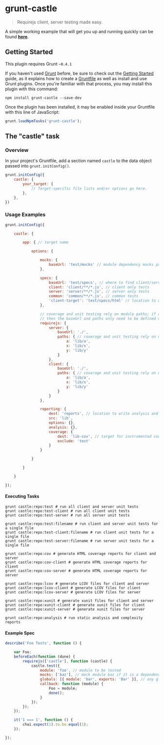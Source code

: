 # grunt-castle

> Requirejs client, server testing made easy.

A simple working example that will get you up and running quickly can be
found **[here](https://github.com/jstrimpel/grunt-castle-example)**.

## Getting Started
This plugin requires Grunt `~0.4.1`

If you haven't used [Grunt](http://gruntjs.com/) before, be sure to check out the [Getting Started](http://gruntjs.com/getting-started) guide, as it explains how to create a [Gruntfile](http://gruntjs.com/sample-gruntfile) as well as install and use Grunt plugins. Once you're familiar with that process, you may install this plugin with this command:

```shell
npm install grunt-castle --save-dev
```

Once the plugin has been installed, it may be enabled inside your Gruntfile with this line of JavaScript:

```js
grunt.loadNpmTasks('grunt-castle');
```

## The "castle" task

### Overview
In your project's Gruntfile, add a section named `castle` to the data object passed into `grunt.initConfig()`.

```js
grunt.initConfig({
    castle: {
        your_target: {
            // Target-specific file lists and/or options go here.
        },
    },
})
```

### Usage Examples

```js
grunt.initConfig({

    castle: {

        app: { // target name

            options: {

                mocks: {
                    baseUrl: 'test/mocks' // module dependency mocks path
                },

                specs: {
                    baseUrl: 'test/specs', // where to find client/server/common
                    client: 'client/**/*.js', // client only tests
                    server: 'server/**/*.js', // server only tests
                    common: 'common/**/*.js', // common tests
                    'client-target': 'test/specs/html' // location to write client specs
                },

                // coverage and unit testing rely on module paths; if all code is run on both client and server
                // then the baseUrl and paths only need to be defined once under the requirejs property
                requirejs: {
                    server: {
                        baseUrl: './',
                        paths: { // coverage and unit testing rely on module paths
                            a: 'lib/a',
                            x: 'lib/x',
                            y: 'lib/y'
                        }
                    },
                    client: {
                        baseUrl: './',
                        paths: { // coverage and unit testing rely on module paths
                            a: 'lib/a',
                            x: 'lib/x',
                            y: 'lib/y'
                        }
                    }
                },

                reporting: {
                    dest: 'reports', // location to write analysis and coverage reports
                    src: 'lib',
                    options: {},
                    analysis: {},
                    coverage: {
                        dest: 'lib-cov', // target for instrumented code
                        exclude: 'test'
                    }
                }

            }

        }

    }

});
```

#### Executing Tasks
```shell
grunt castle:repo:test # run all client and server unit tests
grunt castle:repo:test-client # run all client unit tests
grunt castle:repo:test-server # run all server unit tests

grunt castle:repo:test:filename # run client and server unit tests for a single file
grunt castle:repo:test-client:filename # run client unit tests for a single file
grunt castle:repo:test-server:filename # run server unit tests for a single file

grunt castle:repo:cov # generate HTML coverage reports for client and server
grunt castle:repo:cov-client # generate HTML coverage reports for client
grunt castle:repo:cov-server # generate HTML coverage reports for server

grunt castle:repo:lcov # generate LCOV files for client and server
grunt castle:repo:lcov-client # generate LCOV files for client
grunt castle:repo:lcov-server # generate LCOV files for server

grunt castle:repo:xunit # generate xunit files for client and server
grunt castle:repo:xunit-client # generate xunit files for client
grunt castle:repo:xunit-server # generate xunit files for server

grunt castle:repo:analysis # run static analysis and complexity reports
```

#### Example Spec
```javascript
describe('Foo Tests', function () {

    var Foo;
    beforeEach(function (done) {
        requirejs(['castle'], function (castle) {
            castle.test({
                module: 'foo', // module to be tested
                mocks: ['baz'], // mock module baz if it is a dependency of module foo
                globals: [{ module: 'bar', exports: 'Bar' }], // any globals needed
                callback: function (module) {
                    Foo = module;
                    done();
                }
            });
        });
    });

    it('1 === 1', function () {
        chai.expect(1).to.be.equal(1);
    });

});
```
